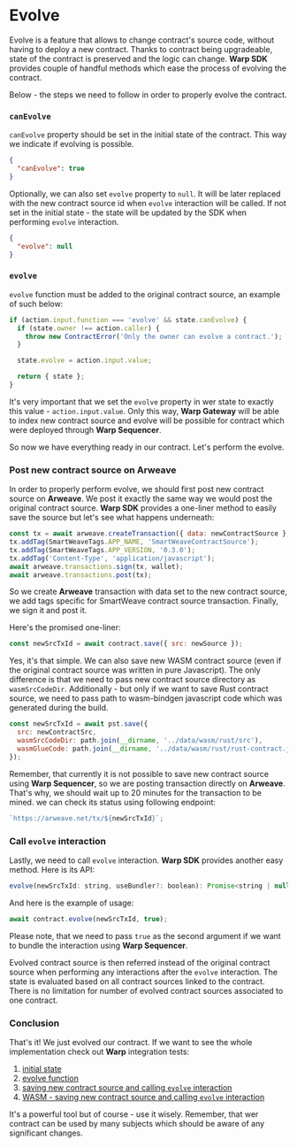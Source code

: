# Evolve

Evolve is a feature that allows to change contract's source code, without having to deploy a new contract. Thanks to contract being upgradeable, state of the contract is preserved and the logic can change. **Warp SDK** provides couple of handful methods which ease the process of evolving the contract.

Below - the steps we need to follow in order to properly evolve the contract.

### `canEvolve`

`canEvolve` property should be set in the initial state of the contract. This way we indicate if evolving is possible.

```json
{
  "canEvolve": true
}
```

Optionally, we can also set `evolve` property to `null`. It will be later replaced with the new contract source id when `evolve` interaction will be called. If not set in the initial state - the state will be updated by the SDK when performing `evolve` interaction.

```json
{
  "evolve": null
}
```

### `evolve`

`evolve` function must be added to the original contract source, an example of such below:

```js
if (action.input.function === 'evolve' && state.canEvolve) {
  if (state.owner !== action.caller) {
    throw new ContractError('Only the owner can evolve a contract.');
  }

  state.evolve = action.input.value;

  return { state };
}
```

It's very important that we set the `evolve` property in wer state to exactly this value - `action.input.value`. Only this way, **Warp Gateway** will be able to index new contract source and evolve will be possible for contract which were deployed through **Warp Sequencer**.

So now we have everything ready in our contract. Let's perform the evolve.

### Post new contract source on Arweave

In order to properly perform evolve, we should first post new contract source on **Arweave**. We post it exactly the same way we would post the original contract source. **Warp SDK** provides a one-liner method to easily save the source but let's see what happens underneath:

```js
const tx = await arweave.createTransaction({ data: newContractSource }, wallet);
tx.addTag(SmartWeaveTags.APP_NAME, 'SmartWeaveContractSource');
tx.addTag(SmartWeaveTags.APP_VERSION, '0.3.0');
tx.addTag('Content-Type', 'application/javascript');
await arweave.transactions.sign(tx, wallet);
await arweave.transactions.post(tx);
```

So we create **Arweave** transaction with data set to the new contract source, we add tags specific for SmartWeave contract source transaction. Finally, we sign it and post it.

Here's the promised one-liner:

```js
const newSrcTxId = await contract.save({ src: newSource });
```

Yes, it's that simple. We can also save new WASM contract source (even if the original contract source was written in pure Javascript). The only difference is that we need to pass new contract source directory as `wasmSrcCodeDir`. Additionally - but only if we want to save Rust contract source, we need to pass path to wasm-bindgen javascript code which was generated during the build.

```js
const newSrcTxId = await pst.save({
  src: newContractSrc,
  wasmSrcCodeDir: path.join(__dirname, '../data/wasm/rust/src'),
  wasmGlueCode: path.join(__dirname, '../data/wasm/rust/rust-contract.js'),
});
```

Remember, that currently it is not possible to save new contract source using **Warp Sequencer**, so we are posting transaction directly on **Arweave**. That's why, we should wait up to 20 minutes for the transaction to be mined. we can check its status using following endpoint:

```js
`https://arweave.net/tx/${newSrcTxId}`;
```

### Call `evolve` interaction

Lastly, we need to call `evolve` interaction. **Warp SDK** provides another easy method. Here is its API:

```js
evolve(newSrcTxId: string, useBundler?: boolean): Promise<string | null>;
```

And here is the example of usage:

```js
await contract.evolve(newSrcTxId, true);
```

Please note, that we need to pass `true` as the second argument if we want to bundle the interaction using **Warp Sequencer**.

Evolved contract source is then referred instead of the original contract source when performing any interactions after the `evolve` interaction. The state is evaluated based on all contract sources linked to the contract. There is no limitation for number of evolved contract sources associated to one contract.

### Conclusion

That's it! We just evolved our contract. If we want to see the whole implementation check out **Warp** integration tests:

1. [initial state](https://github.com/warp-contracts/warp/blob/main/src/__tests__/integration/data/token-pst.json)
2. [evolve function](https://github.com/warp-contracts/warp/blob/main/src/__tests__/integration/data/token-pst.js#L84)
3. [saving new contract source and calling `evolve` interaction](https://github.com/warp-contracts/warp/blob/main/src/__tests__/integration/data/token-pst.js#L84)
4. [WASM - saving new contract source and calling `evolve` interaction](https://github.com/warp-contracts/warp/blob/main/src/__tests__/integration/wasm/rust-deploy-write-read.test.ts#L228)

It's a powerful tool but of course - use it wisely. Remember, that wer contract can be used by many subjects which should be aware of any significant changes.
